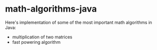 # math-algorithms-java

Here's implementation of some of the most important math algorithms in Java:

- multiplication of two matrices
- fast powering algorithm
